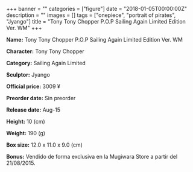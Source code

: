 +++
banner = ""
categories = ["figure"]
date = "2018-01-05T00:00:00Z"
description = ""
images = []
tags = ["onepiece", "portrait of pirates", "Jyango"]
title = "Tony Tony Chopper P.O.P Sailing Again Limited Edition Ver. WM"
+++

**Name:** Tony Tony Chopper P.O.P Sailing Again Limited Edition Ver. WM

**Character:** Tony Tony Chopper

**Category:** Sailing Again  Limited 

**Sculptor:** Jyango

**Official price:** 3009 ¥

**Preorder date:** Sin preorder

**Release date:** Aug-15

**Height:** 10 (cm)

**Weight:** 190 (g)

**Box size:** 12.0 x 11.0 x 9.0 (cm)

**Bonus:** Vendido de forma exclusiva en la Mugiwara Store a partir del 21/08/2015.
